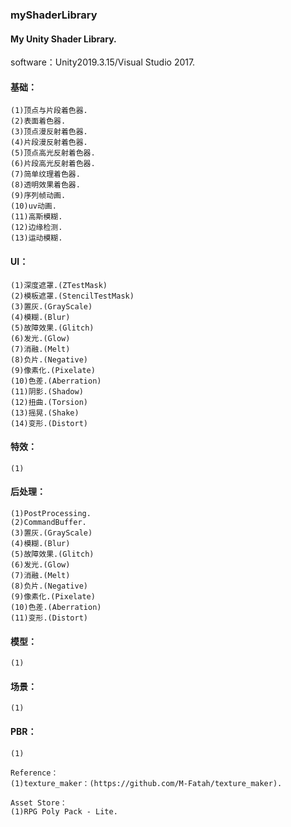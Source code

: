 ### myShaderLibrary
#### My Unity Shader Library.

software：Unity2019.3.15/Visual Studio 2017.

#### 基础：
    (1)顶点与片段着色器.
    (2)表面着色器.
    (3)顶点漫反射着色器.
    (4)片段漫反射着色器.
    (5)顶点高光反射着色器.
    (6)片段高光反射着色器.
    (7)简单纹理着色器.
    (8)透明效果着色器.
    (9)序列帧动画.
    (10)uv动画.
    (11)高斯模糊.
    (12)边缘检测.
    (13)运动模糊.
	
#### UI：
    (1)深度遮罩.(ZTestMask)
    (2)模板遮罩.(StencilTestMask)
    (3)置灰.(GrayScale)
    (4)模糊.(Blur)
    (5)故障效果.(Glitch)
    (6)发光.(Glow)
    (7)消融.(Melt)
    (8)负片.(Negative)
    (9)像素化.(Pixelate)
    (10)色差.(Aberration)
    (11)阴影.(Shadow)
    (12)扭曲.(Torsion)
    (13)摇晃.(Shake)
    (14)变形.(Distort)
	
#### 特效：
    (1)
	
#### 后处理：
    (1)PostProcessing.
    (2)CommandBuffer.
    (3)置灰.(GrayScale)
    (4)模糊.(Blur)
    (5)故障效果.(Glitch)
    (6)发光.(Glow)
    (7)消融.(Melt)
    (8)负片.(Negative)
    (9)像素化.(Pixelate)
    (10)色差.(Aberration)
    (11)变形.(Distort)
	
#### 模型：
    (1)
	
#### 场景：
    (1)
		
#### PBR：
    (1)
	
	Reference：
    (1)texture_maker：(https://github.com/M-Fatah/texture_maker).
	
	Asset Store：
    (1)RPG Poly Pack - Lite.